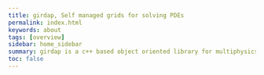 ```yaml
---
title: girdap, Self managed grids for solving PDEs
permalink: index.html
keywords: about
tags: [overview]
sidebar: home_sidebar
summary: girdap is a c++ based object oriented library for multiphysics simulations on self-managed grids 
toc: false
---
```


<figure align="center" style="1px solid #ddd">
<img class="docimage" src="{{site.baseurl}}/images/highlight.png" alt="" usemap="#Map" />
<map name="Map">
    <area alt="Highly Customizable" title="flexible" href="flexible.html" shape="rect" coords="455,57,778,177" />
    <area alt="Anisotropic grid refinement" title="accurate" href="adaptive.html" shape="rect" coords="530,234,827,353" />&nbsp; </a>
    <area alt="Easy manage - object oriented" title="readable" href="object oriented" shape="rect" coords="460,385,790,520" />
    <area alt="girdap" title="girdap" href="index.html" shape="rect" coords="0,0,200,180" />
</map>
</figure>

<script>
$(document).ready(function(e) {
	$('img[usemap]').rwdImageMaps();
	
	$('area').on('click', function() {
		alert($(this).attr('alt') + ' clicked');
	});
});
</script>


